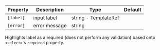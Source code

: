 # <ngl-select>

| Property | Description | Type | Default |
| -------- | ----------- | ---- | ------- |
| `[label]` | input label | string - TemplateRef | |
| `[error]` | error message | string | |

Highlights label as a required (does not perform any validation) based onto `<select>`'s `required` property.